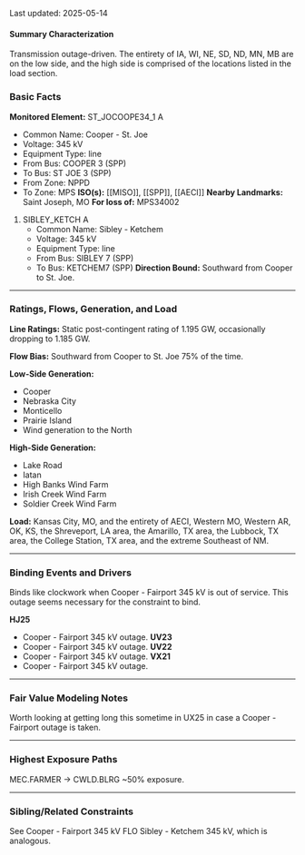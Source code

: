 Last updated: 2025-05-14
#### Summary Characterization
Transmission outage-driven. The entirety of IA, WI, NE, SD, ND, MN, MB are on the low side, and the high side is comprised of the locations listed in the load section.
### Basic Facts
**Monitored Element:** ST_JOCOOPE34_1 A
- Common Name: Cooper - St. Joe
- Voltage: 345 kV
- Equipment Type: line
- From Bus: COOPER 3 (SPP)
- To Bus: ST JOE 3 (SPP)
- From Zone: NPPD
- To Zone: MPS
**ISO(s):** [[MISO]], [[SPP]], [[AECI]]
**Nearby Landmarks:** Saint Joseph, MO
**For loss of:** MPS34002
1. SIBLEY_KETCH A
    - Common Name: Sibley - Ketchem
    - Voltage: 345 kV
	- Equipment Type: line
    - From Bus: SIBLEY 7 (SPP)
    - To Bus: KETCHEM7 (SPP)
**Direction Bound:** Southward from Cooper to St. Joe.

---
### Ratings, Flows, Generation, and Load
**Line Ratings:**
Static post-contingent rating of 1.195 GW, occasionally dropping to 1.185 GW.

**Flow Bias:**
Southward from Cooper to St. Joe 75% of the time.

**Low-Side Generation:**
- Cooper
- Nebraska City
- Monticello
- Prairie Island
- Wind generation to the North

**High-Side Generation:**
- Lake Road
- Iatan
- High Banks Wind Farm
- Irish Creek Wind Farm
- Soldier Creek Wind Farm

**Load:**
Kansas City, MO, and the entirety of AECI, Western MO, Western AR, OK, KS, the Shreveport, LA area, the Amarillo, TX area, the Lubbock, TX area, the College Station, TX area, and the extreme Southeast of NM.

---
### Binding Events and Drivers
Binds like clockwork when Cooper - Fairport 345 kV is out of service. This outage seems necessary for the constraint to bind.

**HJ25**
- Cooper - Fairport 345 kV outage.
**UV23**
- Cooper - Fairport 345 kV outage.
**UV22**
- Cooper - Fairport 345 kV outage.
**VX21**
- Cooper - Fairport 345 kV outage.

---
### Fair Value Modeling Notes
Worth looking at getting long this sometime in UX25 in case a Cooper - Fairport outage is taken.

---
### Highest Exposure Paths
MEC.FARMER -> CWLD.BLRG ~50% exposure.

---
### Sibling/Related Constraints
See Cooper - Fairport 345 kV FLO Sibley - Ketchem 345 kV, which is analogous.